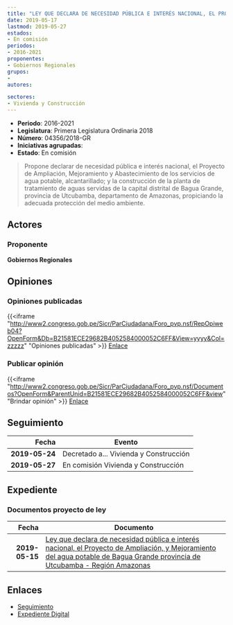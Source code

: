 ```yaml
---
title: "LEY QUE DECLARA DE NECESIDAD PÚBLICA E INTERÉS NACIONAL, EL PROYECTO DE AMPLIACIÓN Y MEJORAMIENTO DE AGUA POTABLE DE BAGUA GRANDE, CAPITAL DE LA PROVINCIA DE UTCUBAMBA, REGIÓN AMAZONAS"
date: 2019-05-17
lastmod: 2019-05-27
estados:
- En comisión
periodos:
- 2016-2021
proponentes:
- Gobiernos Regionales
grupos:
- 
autores:

sectores:
- Vivienda y Construcción
---
```

- **Periodo**: 2016-2021
- **Legislatura**: Primera Legislatura Ordinaria 2018
- **Número**: 04356/2018-GR
- **Iniciativas agrupadas**: 
- **Estado**: En comisión

> Propone declarar de necesidad pública e interés nacional, el Proyecto de Ampliación, Mejoramiento y Abastecimiento de los servicios de agua potable, alcantarillado; y la construcción de la planta de tratamiento de aguas servidas de la capital distrital de Bagua Grande, provincia de Utcubamba, departamento de Amazonas, propiciando la adecuada protección del medio ambiente.


## Actores

### Proponente

**Gobiernos Regionales**

## Opiniones

### Opiniones publicadas

{{<iframe "http://www2.congreso.gob.pe/Sicr/ParCiudadana/Foro_pvp.nsf/RepOpiweb04?OpenForm&Db=B21581ECE29682B4052584000052C6FF&View=yyyy&Col=zzzzz" "Opiniones publicadas" >}}
[Enlace](http://www2.congreso.gob.pe/Sicr/ParCiudadana/Foro_pvp.nsf/RepOpiweb04?OpenForm&Db=B21581ECE29682B4052584000052C6FF&View=yyyy&Col=zzzzz)

### Publicar opinión

{{<iframe "http://www2.congreso.gob.pe/Sicr/ParCiudadana/Foro_pvp.nsf/Documentos?OpenForm&ParentUnid=B21581ECE29682B4052584000052C6FF&view" "Brindar opinión" >}}
[Enlace](http://www2.congreso.gob.pe/Sicr/ParCiudadana/Foro_pvp.nsf/Documentos?OpenForm&ParentUnid=B21581ECE29682B4052584000052C6FF&view)


## Seguimiento

| Fecha | Evento |
|------:|--------|
| **2019-05-24** | Decretado a... Vivienda y Construcción |
| **2019-05-27** | En comisión Vivienda y Construcción |

## Expediente

### Documentos proyecto de ley

| Fecha | Documento |
|------:|-----------|
| **2019-05-15** | [Ley que declara de necesidad pública e interés nacional, el Proyecto de Ampliación, y Mejoramiento del agua potable de Bagua Grande provincia de Utcubamba - Región Amazonas](http://www.leyes.congreso.gob.pe/Documentos/2016_2021/Proyectos_de_Ley_y_de_Resoluciones_Legislativas/PL0435620190515.pdf) |

## Enlaces

- [Seguimiento](http://www2.congreso.gob.pe/Sicr/TraDocEstProc/CLProLey2016.nsf/f7fff46988ca05b1052578e100829cc7/d4c2886f446d559a052583fd007d0020?OpenDocument)
- [Expediente Digital](http://www2.congreso.gob.pe/Sicr/TraDocEstProc/CLProLey2016.nsf/f7fff46988ca05b1052578e100829cc7/d4c2886f446d559a052583fd007d0020?OpenDocument&Click=05257FB7005EB655.eb71d0cf91d8294e05256cdf006b5706/$Body/0.1C6C)

